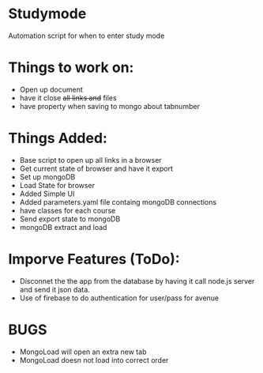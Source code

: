 # Studymode
Automation script for when to enter study mode


# Things to work on:

* Open up document
* have it close ~~all links and~~ files
* have property when saving to mongo about tabnumber


# Things Added:
* Base script to open up all links in a browser
* Get current state of browser and have it export
* Set up mongoDB
* Load State for browser
* Added Simple UI
* Added parameters.yaml file containg mongoDB connections
* have classes for each course
* Send export state to mongoDB
* mongoDB extract and load 


# Imporve Features (ToDo):
* Disconnet the the app from the database by having it call node.js server and send it json data.
* Use of firebase to do authentication for user/pass for avenue

# BUGS
* MongoLoad will open an extra new tab
* MongoLoad doesn not load into correct order